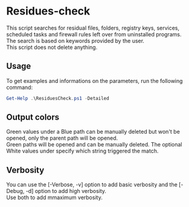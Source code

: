 # Residues-check
This script searches for residual files, folders, registry keys, services, scheduled tasks and firewall rules left over from uninstalled programs.<br>
The search is based on keywords provided by the user.<br>
This script does not delete anything.

## Usage
To get examples and informations on the parameters, run the following command:
``` Powershell
Get-Help .\ResiduesCheck.ps1 -Detailed
```

## Output colors
Green values under a Blue path can be manually deleted but won't be opened, only the parent path will be opened.<br>
Green paths will be opened and can be manually deleted. The optional White values under specify which string triggered the match.

## Verbosity
You can use the \[-Verbose, -v] option to add basic verbosity and the \[-Debug, -d] option to add high verbosity.<br>
Use both to add mmaximum verbosity.